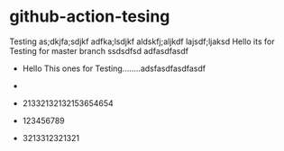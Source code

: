# github-action-tesing
Testing
as;dkjfa;sdjkf
adfka;lsdjkf
aldskfj;aljkdf
lajsdf;ljaksd
Hello its for Testing for master branch
ssdsdfsd adfasdfasdf
* Hello This ones for Testing........adsfasdfasdfasdf

*
* 21332132132153654654
* 123456789
* 3213312321321
